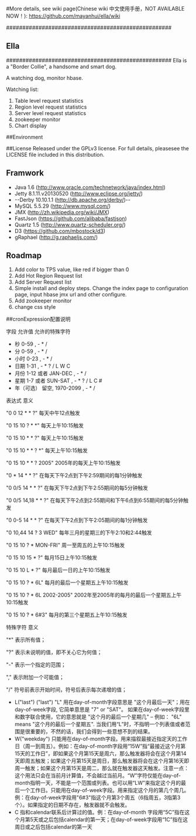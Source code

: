 #More details, see wiki page(Chinese wiki 中文使用手册，NOT AVAILABLE NOW！): 
https://github.com/mayanhui/ella/wiki

###################################################
## Ella ############
###################################################
Ella is a "Border Collie", a handsome and smart dog.

A watching dog, monitor hbase.

Watching list:

1. Table level request statistics
2. Region level request statistics 
3. Server level request statistics
4. zookeeper monitor
5. Chart display



##Environment


##License
Released under the GPLv3 license. For full details, pleasesee the LICENSE file included in this distribution.



## Framwork
* Java 1.6 (http://www.oracle.com/technetwork/java/index.html)
* Jetty 8.1.11.v20130520 (http://www.eclipse.org/jetty/)
* --Derby 10.10.1.1 (http://db.apache.org/derby/)--
* MySQL 5.5.29 (http://www.mysql.com/)
* JMX (http://zh.wikipedia.org/wiki/JMX)
* FastJson (https://github.com/alibaba/fastjson)
* Quartz 1.5 (http://www.quartz-scheduler.org/)
* D3 (https://github.com/mbostock/d3)
* gRaphael (http://g.raphaeljs.com/)


## Roadmap
1. Add color to TPS value, like red if bigger than 0
2. Add Hot Region Request list
3. Add Server Request list
4. Simple install and deploy steps. Change the index page to configuration page, input hbase jmx url and other configure.
5. Add zookeeper monitor
6. change css style


##cronExpression配置说明  
  
字段   允许值   允许的特殊字符
* 秒    0-59    , - * /
* 分    0-59    , - * /
* 小时    0-23    , - * /
* 日期    1-31    , - * ? / L W C
* 月份    1-12 或者 JAN-DEC    , - * /
* 星期    1-7 或者 SUN-SAT    , - * ? / L C #
* 年（可选）    留空, 1970-2099    , - * /
  
  
表达式   意义

"0 0 12 * * ?"    每天中午12点触发

"0 15 10 ? * *"    每天上午10:15触发

"0 15 10 * * ?"    每天上午10:15触发

"0 15 10 * * ? *"    每天上午10:15触发

"0 15 10 * * ? 2005"    2005年的每天上午10:15触发

"0 * 14 * * ?"    在每天下午2点到下午2:59期间的每1分钟触发

"0 0/5 14 * * ?"    在每天下午2点到下午2:55期间的每5分钟触发

"0 0/5 14,18 * * ?"    在每天下午2点到2:55期间和下午6点到6:55期间的每5分钟触发

"0 0-5 14 * * ?"    在每天下午2点到下午2:05期间的每1分钟触发

"0 10,44 14 ? 3 WED"    每年三月的星期三的下午2:10和2:44触发

"0 15 10 ? * MON-FRI"    周一至周五的上午10:15触发

"0 15 10 15 * ?"    每月15日上午10:15触发

"0 15 10 L * ?"    每月最后一日的上午10:15触发

"0 15 10 ? * 6L"    每月的最后一个星期五上午10:15触发 

"0 15 10 ? * 6L 2002-2005"    2002年至2005年的每月的最后一个星期五上午10:15触发

"0 15 10 ? * 6#3"    每月的第三个星期五上午10:15触发 
  
特殊字符   意义 

"*"    表示所有值；

"?"    表示未说明的值，即不关心它为何值； 

"-"    表示一个指定的范围； 

","    表示附加一个可能值； 

"/"    符号前表示开始时间，符号后表示每次递增的值； 

* L("last")    ("last") "L" 用在day-of-month字段意思是 "这个月最后一天"；用在 day-of-week字段, 它简单意思是 "7" or "SAT"。 如果在day-of-week字段里和数字联合使用，它的意思就是 "这个月的最后一个星期几" – 例如： "6L" means "这个月的最后一个星期五". 当我们用“L”时，不指明一个列表值或者范围是很重要的，不然的话，我们会得到一些意想不到的结果。 
* W("weekday")    只能用在day-of-month字段。用来描叙最接近指定天的工作日（周一到周五）。例如：在day-of-month字段用“15W”指“最接近这个月第15天的工作日”，即如果这个月第15天是周六，那么触发器将会在这个月第14天即周五触发；如果这个月第15天是周日，那么触发器将会在这个月第16天即周一触发；如果这个月第15天是周二，那么就在触发器这天触发。注意一点：这个用法只会在当前月计算值，不会越过当前月。“W”字符仅能在day-of-month指明一天，不能是一个范围或列表。也可以用“LW”来指定这个月的最后一个工作日。只能用在day-of-week字段。用来指定这个月的第几个周几。例：在day-of-week字段用"6#3"指这个月第3个周五（6指周五，3指第3个）。如果指定的日期不存在，触发器就不会触发。    
* C    指和calendar联系后计算过的值。例：在day-of-month 字段用“5C”指在这个月第5天或之后包括calendar的第一天；在day-of-week字段用“1C”指在这周日或之后包括calendar的第一天

